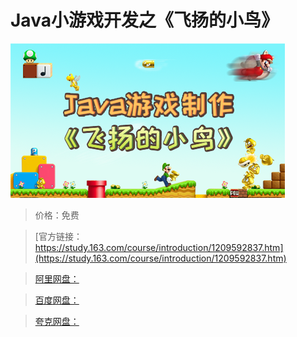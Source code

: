 # Java小游戏开发之《飞扬的小鸟》

![img](../../../assets/study163/free/5bc4838aef014d7c998a725cd83394d8.png)

> 价格：免费

> [官方链接：https://study.163.com/course/introduction/1209592837.htm](https://study.163.com/course/introduction/1209592837.htm)

> [阿里网盘：]()

> [百度网盘：]()

> [夸克网盘：]()
